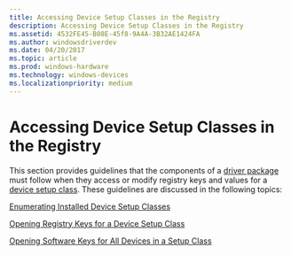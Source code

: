 ```yaml
---
title: Accessing Device Setup Classes in the Registry
description: Accessing Device Setup Classes in the Registry
ms.assetid: 4532FE45-B08E-45f8-9A4A-3B32AE1424FA
ms.author: windowsdriverdev
ms.date: 04/20/2017
ms.topic: article
ms.prod: windows-hardware
ms.technology: windows-devices
ms.localizationpriority: medium
---
```


# Accessing Device Setup Classes in the Registry


This section provides guidelines that the components of a [driver package](driver-packages.md) must follow when they access or modify registry keys and values for a [device setup class](device-setup-classes.md). These guidelines are discussed in the following topics:

[Enumerating Installed Device Setup Classes](enumerating-installed-device-setup-classes.md)

[Opening Registry Keys for a Device Setup Class](opening-registry-keys-for-a-device-setup-class.md)

[Opening Software Keys for All Devices in a Setup Class](opening-software-keys-for-all-devices-in-a-setup-class.md)

 

 





